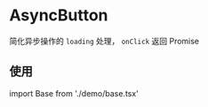 # AsyncButton

简化异步操作的 `loading` 处理， `onClick` 返回 Promise

## 使用

import Base from './demo/base.tsx'

<Base />
